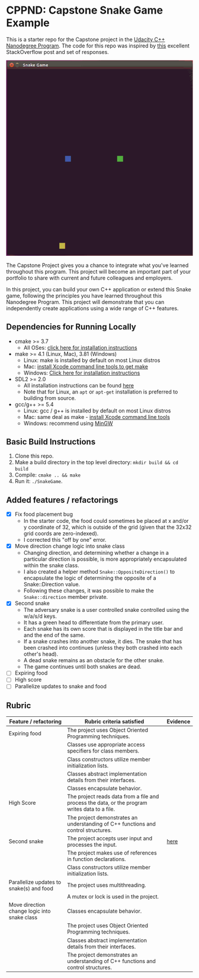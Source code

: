 # CPPND: Capstone Snake Game Example

This is a starter repo for the Capstone project in the [Udacity C++ Nanodegree Program](https://www.udacity.com/course/c-plus-plus-nanodegree--nd213). The code for this repo was inspired by [this](https://codereview.stackexchange.com/questions/212296/snake-game-in-c-with-sdl) excellent StackOverflow post and set of responses.

<img src="snake_game.gif"/>

The Capstone Project gives you a chance to integrate what you've learned throughout this program. This project will become an important part of your portfolio to share with current and future colleagues and employers.

In this project, you can build your own C++ application or extend this Snake game, following the principles you have learned throughout this Nanodegree Program. This project will demonstrate that you can independently create applications using a wide range of C++ features.

## Dependencies for Running Locally
* cmake >= 3.7
  * All OSes: [click here for installation instructions](https://cmake.org/install/)
* make >= 4.1 (Linux, Mac), 3.81 (Windows)
  * Linux: make is installed by default on most Linux distros
  * Mac: [install Xcode command line tools to get make](https://developer.apple.com/xcode/features/)
  * Windows: [Click here for installation instructions](http://gnuwin32.sourceforge.net/packages/make.htm)
* SDL2 >= 2.0
  * All installation instructions can be found [here](https://wiki.libsdl.org/Installation)
  * Note that for Linux, an `apt` or `apt-get` installation is preferred to building from source.
* gcc/g++ >= 5.4
  * Linux: gcc / g++ is installed by default on most Linux distros
  * Mac: same deal as make - [install Xcode command line tools](https://developer.apple.com/xcode/features/)
  * Windows: recommend using [MinGW](http://www.mingw.org/)

## Basic Build Instructions

1. Clone this repo.
2. Make a build directory in the top level directory: `mkdir build && cd build`
3. Compile: `cmake .. && make`
4. Run it: `./SnakeGame`.

## Added features / refactorings

- [x] Fix food placement bug
  - In the starter code, the food could sometimes be placed at x and/or y coordinate of 32, which is outside of the grid (given that the 32x32 grid coords are zero-indexed).
  - I corrected this "off by one" error.
- [x] Move direction change logic into snake class
  - Changing direction, and determining whether a change in a particular direction is possible, is more appropriately encapsulated within the snake class.
  - I also created a helper method `Snake::OppositeDirection()` to encapsulate the logic of determining the opposite of a Snake::Direction value.
  - Following these changes, it was possible to make the `Snake::direction` member private.
- [x] Second snake
  - The adversary snake is a user controlled snake controlled using the w/a/s/d keys.
  - It has a green head to differentiate from the primary user.
  - Each snake has its own score that is displayed in the title bar and and the end of the same.
  - If a snake crashes into another snake, it dies. The snake that has been crashed into continues (unless they both crashed into each other's head).
  - A dead snake remains as an obstacle for the other snake.
  - The game continues until both snakes are dead.
- [ ] Expiring food
- [ ] High score
- [ ] Parallelize updates to snake and food

## Rubric

<table>
  <thead>
    <tr>
      <th>Feature / refactoring</th>
      <th>Rubric criteria satisfied</th>
      <th>Evidence</th>
    </tr>
  </thead>
  <tbody>
    <tr>
      <td>Expiring food</td>
      <td>The project uses Object Oriented Programming techniques.</td>
      <td></td>
    </tr>
    <tr>
      <td></td>
      <td>Classes use appropriate access specifiers for class members.</td>
      <td></td>
    </tr>
    <tr>
      <td></td>
      <td>Class constructors utilize member initialization lists.</td>
      <td></td>
    </tr>
    <tr>
      <td></td>
      <td>Classes abstract implementation details from their interfaces.</td>
      <td></td>
    </tr>
    <tr>
      <td></td>
      <td>Classes encapsulate behavior.</td>
      <td></td>
    </tr>
    <tr>
      <td>High Score</td>
      <td>The project reads data from a file and process the data, or the program writes data to a file.</td>
      <td></td>
    </tr>
    <tr>
      <td></td>
      <td>The project demonstrates an understanding of C++ functions and control structures.</td>
      <td></td>
    </tr>
    <tr>
      <td>Second snake</td>
      <td>The project accepts user input and processes the input.</td>
      <td><a href="https://github.com/samfrances/CppND-Capstone-Snake-Game/commit/496742b1748a98dc97b6003de16fbfb26ceb1905#diff-52537bb6a6d31158dba678bd0d88541aR29-R43">here</a></td>
    </tr>
    <tr>
      <td></td>
      <td>The project makes use of references in function declarations.</td>
      <td></td>
    </tr>
    <tr>
      <td></td>
      <td>Class constructors utilize member initialization lists.</td>
      <td></td>
    </tr>
    <tr>
      <td>Parallelize updates to snake(s) and food</td>
      <td>The project uses multithreading.</td>
      <td></td>
    </tr>
    <tr>
      <td></td>
      <td>A mutex or lock is used in the project.</td>
      <td></td>
    </tr>
    <tr>
      <td>Move direction change logic into snake class</td>
      <td>Classes encapsulate behavior.</td>
      <td></td>
    </tr>
    <tr>
      <td></td>
      <td>The project uses Object Oriented Programming techniques.</td>
      <td></td>
    </tr>
    <tr>
      <td></td>
      <td>Classes abstract implementation details from their interfaces.</td>
      <td></td>
    </tr>
    <tr>
      <td></td>
      <td>The project demonstrates an understanding of C++ functions and control structures.</td>
      <td></td>
    </tr>
  </tbody>
</table>